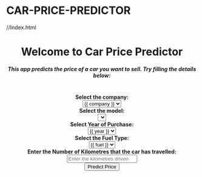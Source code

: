 # CAR-PRICE-PREDICTOR

//Index.html

<html lang="en">
<head xmlns="http://www.w3.org/1999/xhtml">
    <meta charset="UTF-8">
    <title>Car Price Predictor</title>
    <link rel="stylesheet" href="static/css/style.css">
    <link rel="stylesheet" type="text/css"
          href="https://cdnjs.cloudflare.com/ajax/libs/font-awesome/5.11.2/css/all.css">
    <script src="https://ajax.googleapis.com/ajax/libs/jquery/3.4.1/jquery.min.js"></script>
    <script src="https://cdn.jsdelivr.net/npm/popper.js@1.16.0/dist/umd/popper.min.js"
            integrity="sha384-Q6E9RHvbIyZFJoft+2mJbHaEWldlvI9IOYy5n3zV9zzTtmI3UksdQRVvoxMfooAo"
            crossorigin="anonymous"></script>
 <!-- Bootstrap CSS -->
    <link rel="stylesheet" href="https://stackpath.bootstrapcdn.com/bootstrap/4.5.0/css/bootstrap.min.css"integrity="sha384-9aIt2nRpC12Uk9gS9baDl411NQApFmC26EwAOH8WgZl5MYYxFfc+NcPb1dKGj7Sk" crossorigin="anonymous">
    <script src="https://cdn.jsdelivr.net/npm/@tensorflow/tfjs@2.0.0/dist/tf.min.js"></script>
</head>
<body class="bg-dark">
<div class="container">
    <div class="row">
        <div class="card mt-50" style="width: 100%; height: 100%">
            <div class="card-header" style="text-align: center">
                <h1>Welcome to Car Price Predictor</h1>

</div>
            <div class="card-body">
                <div class="col-12" style="text-align: center">
                    <h5>This app predicts the price of a car you want to sell. Try filling the details below: </h5>
                </div>
                <br>
                <form method="post" accept-charset="utf-8" name="Modelform">
                    <div class="col-md-10 form-group" style="text-align: center">
                        <label><b>Select the company:</b> </label><br>
                        <select class="selectpicker form-control" id="company" name="company" required="1"
                                onchange="load_car_models(this.id,'car_models')">
                            {% for company in companies %}
                            <option value="{{ company }}">{{ company }}</option>
                            {% endfor %}
                        </select>
                    </div>
                    <div class="col-md-10 form-group" style="text-align: center">
                        <label><b>Select the model:</b> </label><br>
                        <select class="selectpicker form-control" id="car_models" name="car_models" required="1">
                        </select>
                    </div>

<div class="col-md-10 form-group" style="text-align: center">
                        <label><b>Select Year of Purchase:</b> </label><br>
                        <select class="selectpicker form-control" id="year" name="year" required="1">
                            {% for year in years %}
                            <option value="{{ year }}">{{ year }}</option>
                            {% endfor %}
                        </select>
                    </div>
                    <div class="col-md-10 form-group" style="text-align: center">
                        <label><b>Select the Fuel Type:</b> </label><br>
                        <select class="selectpicker form-control" id="fuel_type" name="fuel_type" required="1">
                            {% for fuel in fuel_types %}
                            <option value="{{ fuel }}">{{ fuel }}</option>
                            {% endfor %}
                        </select>
                    </div>
                    <div class="col-md-10 form-group" style="text-align: center">
                        <label><b>Enter the Number of Kilometres that the car has travelled:</b> </label><br>
                        <input type="text" class="form-control" id="kilo_driven" name="kilo_driven"
                               placeholder="Enter the kilometres driven ">
                    </div>
                    <div class="col-md-10 form-group" style="text-align: center">
                        <button  class="btn btn-primary form-control" onclick="send_data()">Predict Price</button>
</div>
                </form>
                <br>
                <div class="row">
                    <div class="col-12" style="text-align: center">
                        <h4><span id="prediction"></span></h4>
                    </div>
                </div>
            </div>
        </div>
    </div>
</div>
<script>
function load_car_models(company_id,car_model_id)
    {
        var company=document.getElementById(company_id);
        var car_model= document.getElementById(car_model_id);
        console.log(company.value);
        car_model.value="";
        car_model.innerHTML="";
        {% for company in companies %}
            if( company.value == "{{ company }}"{
                {% for model in car_models %}
        {% if company in model %}
var newOption= document.createElement("option");
 newOption.value="{{ model }}";
  newOption.innerHTML="{{ model }}";
  car_model.options.add(newOption);
 {% endif %}
 {% endfor %}
        {% endfor %}
    }
function form_handler(event) {
        event.preventDefault(); // Don't submit the form normally
    }
    function send_data()
    {
        document.querySelector('form').addEventListener("submit",form_handler);

        var fd=new FormData(document.querySelector('form'));

        var xhr= new XMLHttpRequest({mozSystem: true});

        xhr.open('POST','/predict',true);
        document.getElementById('prediction').innerHTML="Wait! Predicting Price.....";
        xhr.onreadystatechange = function(){
            if(xhr.readyState == XMLHttpRequest.DONE){
                document.getElementById('prediction').innerHTML="Prediction: ₹"+xhr.responseText  }
        };
xhr.onload= function(){};
 xhr.send(fd);
    }
</script>

<!-- jQuery first, then Popper.js, then Bootstrap JS -->
<script src="https://code.jquery.com/jquery-3.5.1.slim.min.js"
        integrity="sha384-DfXdz2htPH0lsSSs5nCTpuj/zy4C+OGpamoFVy38MVBnE+IbbVYUew+OrCXaRkfj"
        crossorigin="anonymous"></script>
<script src="https://cdn.jsdelivr.net/npm/popper.js@1.16.0/dist/umd/popper.min.js"
        integrity="sha384-Q6E9RHvbIyZFJoft+2mJbHaEWldlvI9IOYy5n3zV9zzTtmI3UksdQRVvoxMfooAo"
        crossorigin="anonymous"></script>
<script src="https://stackpath.bootstrapcdn.com/bootstrap/4.5.0/js/bootstrap.min.js"
        integrity="sha384-OgVRvuATP1z7JjHLkuOU7Xw704+h835Lr+6QL9UvYjZE3Ipu6Tp75j7Bh/kR0JKI"
        crossorigin="anonymous"></script>
</body>
</html>



//application.py:
from flask import Flask,render_template,request,redirect
from flask_cors import CORS,cross_origin
import pickle
import pandas as pd
import numpy as np

app=Flask(__name__)
cors=CORS(app)
model=pickle.load(open('LinearRegressionModel.pkl','rb'))
car=pd.read_csv(r"C:\Users\Sathwika\Cleaned_Car_data.csv")

@app.route('/',methods=['GET','POST'])
def index():
    companies=sorted(car['company'].unique())
    car_models=sorted(car['name'].unique())
    year=sorted(car['year'].unique(),reverse=True)
    fuel_type=car['fuel_type'].unique()

    companies.insert(0,'Select Company')
    return render_template('index.html',companies=companies, car_models=car_models, years=year,fuel_types=fuel_type)
@app.route('/predict',methods=['POST'])
@cross_origin()
def predict():
    company=request.form.get('company')

    car_model=request.form.get('car_models')
    year=request.form.get('year')
    fuel_type=request.form.get('fuel_type')
    driven=request.form.get('kilo_driven')
 prediction=model.predict(pd.DataFrame(columns=['name', 'company', 'year', 'kms_driven', 'fuel_type'],
                              data=np.array([car_model,company,year,driven,fuel_type]).reshape(1, 5)))
    print(prediction)
return str(np.round(prediction[0],2))
if __name__=='__main__':
    app.run()

//csvfile.py
import pandas as pd
dataset = pd.read_csv(r"C:\Users\Sathwika\Cleaned_Car_data.csv")
print(dataset)
